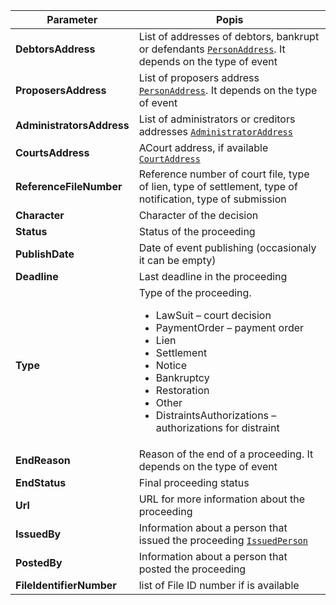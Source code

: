 | Parameter | Popis |
| ----------- | ----------- |
| **DebtorsAddress** | List of addresses of debtors, bankrupt or defendants [`PersonAddress`](#PersonAddress). It depends on the type of event |
| **ProposersAddress** | List of proposers address [`PersonAddress`](#PersonAddress). It depends on the type of event |
| **AdministratorsAddress** | List of administrators or creditors addresses [`AdministratorAddress`](#AdministratorAddress) |
| **CourtsAddress** | ACourt address, if available [`CourtAddress`](#CourtAddress) |
| **ReferenceFileNumber** | Reference number of court file, type of lien, type of settlement, type of notification, type of submission |
| **Character** | Character of the decision |
| **Status** | Status of the proceeding |
| **PublishDate** | Date of event publishing (occasionaly it can be empty) |
| **Deadline** | Last deadline in the proceeding |
| **Type** |Type of the proceeding. <ul><li>LawSuit – court decision</li><li>PaymentOrder – payment order</li><li>Lien</li><li>Settlement</li><li>Notice</li><li>Bankruptcy</li><li>Restoration</li><li>Other</li><li>DistraintsAuthorizations – authorizations for distraint</li></ul> |
| **EndReason** | Reason of the end of a proceeding. It depends on the type of event |
| **EndStatus** | Final proceeding status |
| **Url** | URL for more information about the proceeding |
| **IssuedBy** | Information about a person that issued the proceeding [`IssuedPerson`](#IssuedPerson) |
| **PostedBy** | Information about a person that posted the proceeding |
| **FileIdentifierNumber** | list of File ID number if is available |